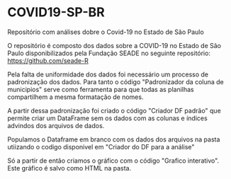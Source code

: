 # COVID19-SP-BR
Repositório com análises dobre o Covid-19 no Estado de São Paulo

O repositório é composto dos dados sobre a COVID-19 no Estado de São  Paulo disponibilizados pela Fundação SEADE no seguinte repositório:
https://github.com/seade-R

Pela falta de uniformidade dos dados foi necessário um processo de padronização dos dados. Para tanto o código "Padronizador da coluna de municipios" serve como ferramenta para que todas as planilhas compartilhem a mesma formatação de nomes.

A partir dessa padronização foi criado o código "Criador DF padrão" que permite criar um DataFrame sem os dados com as colunas e índices advindos dos arquivos de dados.

Populamos o Dataframe em branco com os dados dos arquivos na pasta utiizando o codigo disponivel em "Criador do DF para a análise"

Só a partir de então criamos o gráfico com o código "Grafico interativo". Este gráfico é salvo como HTML na pasta.
